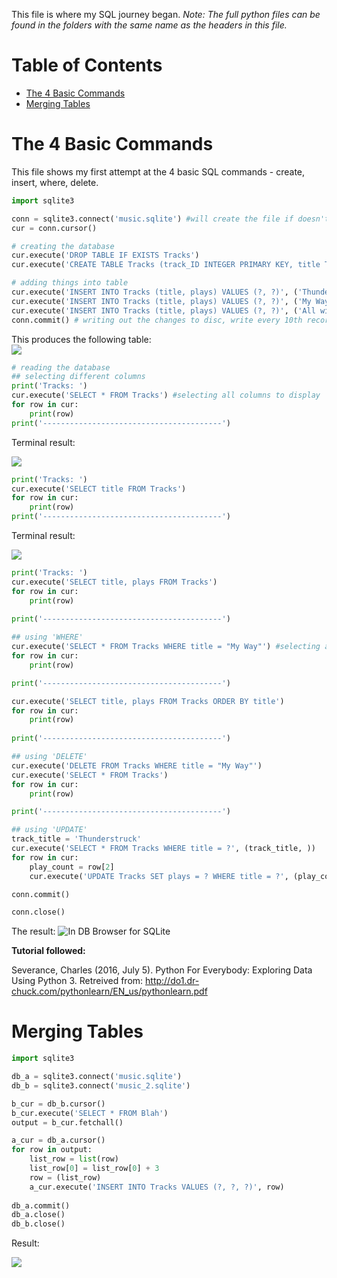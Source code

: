 This file is where my SQL journey began.
*Note: The full python files can be found in the folders with the same name as the headers in this file.*

# Table of Contents

* [The 4 Basic Commands](#The-4-Basic-Commands)
* [Merging Tables](#Merging-Tables)

# The 4 Basic Commands

This file shows my first attempt at the 4 basic SQL commands - create, insert, where, delete. 

```python
import sqlite3

conn = sqlite3.connect('music.sqlite') #will create the file if doesn't already exists
cur = conn.cursor()

# creating the database
cur.execute('DROP TABLE IF EXISTS Tracks')
cur.execute('CREATE TABLE Tracks (track_ID INTEGER PRIMARY KEY, title TEXT, plays INTEGER)')

# adding things into table
cur.execute('INSERT INTO Tracks (title, plays) VALUES (?, ?)', ('Thunderstruck', 20))
cur.execute('INSERT INTO Tracks (title, plays) VALUES (?, ?)', ('My Way', 15))
cur.execute('INSERT INTO Tracks (title, plays) VALUES (?, ?)', ('All with you', 100))
conn.commit() # writing out the changes to disc, write every 10th record, for e.g.
```

This produces the following table:  
![](https://github.com/ezhentan/schoolprojects/blob/master/Exploring%20SQL%20Basics/The%204%20Basic%20Commands/Images/DB%20Browser%201.png)

```python
# reading the database
## selecting different columns
print('Tracks: ')
cur.execute('SELECT * FROM Tracks') #selecting all columns to display
for row in cur:
    print(row)
print('----------------------------------------')
```

Terminal result:  


![](https://github.com/ezhentan/schoolprojects/blob/master/Exploring%20SQL%20Basics/The%204%20Basic%20Commands/Images/Terminal%203.png)

```python
print('Tracks: ')
cur.execute('SELECT title FROM Tracks')
for row in cur:
    print(row)
print('----------------------------------------')
```

Terminal result:


![](https://github.com/ezhentan/schoolprojects/blob/master/Exploring%20SQL%20Basics/The%204%20Basic%20Commands/Images/Terminal%202.png)

```python    
print('Tracks: ')
cur.execute('SELECT title, plays FROM Tracks')
for row in cur:
    print(row)
    
print('----------------------------------------')

## using 'WHERE'
cur.execute('SELECT * FROM Tracks WHERE title = "My Way"') #selecting a track by title
for row in cur:
    print(row)

print('----------------------------------------')

cur.execute('SELECT title, plays FROM Tracks ORDER BY title')
for row in cur:
    print(row)
    
print('----------------------------------------')

## using 'DELETE'
cur.execute('DELETE FROM Tracks WHERE title = "My Way"')
cur.execute('SELECT * FROM Tracks')
for row in cur:
    print(row)

print('----------------------------------------')

## using 'UPDATE'
track_title = 'Thunderstruck'
cur.execute('SELECT * FROM Tracks WHERE title = ?', (track_title, ))
for row in cur:
    play_count = row[2]
    cur.execute('UPDATE Tracks SET plays = ? WHERE title = ?', (play_count + 1, track_title))

conn.commit()

conn.close()
```
The result: 
![In DB Browser for SQLite](https://github.com/ezhentan/schoolprojects/blob/master/Exploring%20SQL%20Basics/The%204%20Basic%20Commands/Images/DB%20Browser%204.png)

**Tutorial followed:**

Severance, Charles (2016, July 5). Python For Everybody: Exploring Data Using Python 3. Retreived from: http://do1.dr-chuck.com/pythonlearn/EN_us/pythonlearn.pdf

# Merging Tables

```python
import sqlite3

db_a = sqlite3.connect('music.sqlite')
db_b = sqlite3.connect('music_2.sqlite')

b_cur = db_b.cursor()
b_cur.execute('SELECT * FROM Blah')
output = b_cur.fetchall()

a_cur = db_a.cursor()
for row in output:
    list_row = list(row)
    list_row[0] = list_row[0] + 3
    row = (list_row)
    a_cur.execute('INSERT INTO Tracks VALUES (?, ?, ?)', row)
    
db_a.commit()
db_a.close()
db_b.close()
```

Result:

![](https://github.com/ezhentan/schoolprojects/blob/master/Exploring%20SQL%20Basics/The%204%20Basic%20Commands/Images/DB%20Browser%203.png)
